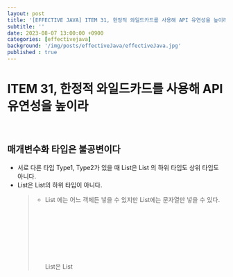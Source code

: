 ```yaml
---
layout: post
title: '[EFFECTIVE JAVA] ITEM 31, 한정적 와일드카드를 사용해 API 유연성을 높이라'
subtitle: ''
date: 2023-08-07 13:00:00 +0900
categories: [effectivejava]
background: '/img/posts/effectiveJava/effectiveJava.jpg'
published : true
---
```


# ITEM 31, 한정적 와일드카드를 사용해 API 유연성을 높이라

<br>

## 매개변수화 타입은 불공변이다
- 서로 다른 타입 Type1, Type2가 있을 때 List<Type1>은 List<Type2> 의 하위 타입도 상위 타입도 아니다.
- List<String>은 List<Object>의 하위 타입이 아니다.
> -  List<Object> 에는 어느 객체든 넣을 수 있지만 List<String>에는 문자열만 넣을 수 있다. List<String>은  List<Object>가 하는 일을 제대로 수행하지 못하니 하위 타입이 될 수 없다.
> - 이는 리스코프 치환 원칙에 어긋난다.  
> > - 리스코프 치환 원칙 :  부모 객체와 이를 상속한 자식 객체가 있을 때 부모 객체를 호출하는 동작에서 자식 객체가 부모 객체를 완전히 대체할 수 있다.

<br>

#### 공변/불공변

- 공변(covariant) : A가 B의 하위 타입일 때, T <A> 가 T<B>의 하위 타입이면 T는 공변 , EX) 배열
- 불공변(invariant) : A가 B의 하위 타입일 때, T <A> 가 T<B>의 하위 타입이 아니면 T는 불공변 , EX) 제네릭

<br>

## 한정적 와일드카드 타입

```java
   // 와일드카드 타입을 사용하지 않은 pushAll 메서드 - 결함
   public void pushAll(Iterable<E> src) {
       for (E e : src)
           push(e);
   }

    // 생산자(producer) 매개변수에 와일드카드 타입 적용 
    public void pushAll(Iterable<? extends E> src) {
        for (E e : src)
            push(e);
    }
```

- pushAll 의 입력 매개변수 타입은 'E의 Iterable'이 아니라 "E의 하위 타입이 Iterable"이다.

```java
   // 와일드카드 타입을 사용하지 않은 popAll 메서드 - 결함
   public void popAll(Collection<E> dst) {
       while (!isEmpty())
           dst.add(pop());
   }

    // E 소비자(consumer) 매개변수에 와일드카드 타입 적용 
    public void popAll(Collection<? super E> dst) {
        while (!isEmpty())
            dst.add(pop());
    }
```

- pollALL 의 입력 매개변수 타입이 'E의 Collection'이 아니라 "E의 상위 타입의 Collection"이어야 한다. 

- 유연성을 극대화하려면 원소의 생성자나 소비자용 입력 매개변수에 와일드카드 타입을 사용하라.
- 입력 매개변수가 생산자와 소비자 역할을 동시에 한다면 와일드카드 타입을 써도 좋을 게 없다. 

### PECS 
- producer-extends, consumer-super
> - 겟풋 원칙 : Get and Put Principle
- 매개변수화 타입 T가 생산자 :  <? extends T> 
- 매개변수화 타입 T가 소비자 :  <? super T>

<br>

## 반환 타입에서의 한정적 와일드카드 타입
- 반환 타입에서는 한정적 와일드카드 타입을 사용하면 안된다.
- 유연성을 높여주지 않고 클라이언트 코드에서도 와일드 카드 타입을 사용하게 하기 때문이다.

```java
public static <E> Set<E> union(Set<? extends E> s1, Set<? extends E> s2)
```

- 클래스 사용자가 와일드카드 타입을 신경 써야 한다면 그 API 에 무슨 문제가 있을 가능성이 크다. 

<br>

### 매개변수와 인수

- 매개변수(Parameter) : 메소드 선언에 정의한 변수
> - void add(int value){...}
- 인수(Argument) : 메소드 호출 시 넘기는 실젯값
> - add(10);

- 타입 매개변수(Type Parameter) : 아래에서는 T
> - class Set<T> {...}
- 타입 인수(Type Argument) : 아래에서 Integer
> - Set<Integer> = ...

<br>

## 예시

```java
public static <E extends Comparable<E>> E max(List<E> list)
```

- 위는 아래 리스트를 max 처리할 수 없다. 


```java
public static <E extends Comparable<? super E>> E max(List<? extends E> list)
```

- 위처럼 구현해야 아래 리스트를 max 처리할 수 있다.

```java
List<ScheduledFuture<?>> scheduledFutures = ... ;
```

```java
public interface Comparable<E>  
public interface Delayed extends Comparable<Delayed>
public interface ScheduledFuture<V> extends Delayed, Future<V>
```

- 위의 차이의 이유는 위 관계로 선언되어 있기 때문이다.
- Comparable을 직접 구현하지 않고, 직접 구현한 다른 타입을 확장한 타입을 지원하기 위해 와일드카드가 필요하다. 

![스크린샷 2023-08-07 오후 12 39 51](https://github.com/iheese/TIL/assets/88040158/d2b95555-16e1-427b-9f00-48f28ae2d382)

<br>

## 메소드 선언에 타입 매개변수가 한 번만 나오면 와일드카드로 대체하라
- 비한정적 타입 매개변수 > 비한정적 와일드카드 
> - `List<E>` > `List<?>`
- 한정적 타입 매개변수 > 한정적 와일드카드
> - `<E extends Number>` > `List<? extends Number>`

<br>

```java
public static <E> void swap(List<E> list, int i, int j);
public static void swap(List<?> list, int i, int j); // 더 좋은 방법
```

- 와일드카드 타입을을 사용하면 어떤 리스트든 명시한 인덱스의 원소를 교환해주고, 신경 써야 할 타입 매개변수도 없다.

```java
 public static void swap(List<?> list, int i, int j) {
        list.set(i, list.set(j, list.get(i)));
    }
```

- 하지만 위와 같은 직관적인 코드는 컴파일되지 않는다.
- 리스트 타입이 List<?>인데 List<?>에는 null 외에는 어떤 값도 넣을 수 없다는데 있다.
- 해결법으로는 와일드카드 타입의 실제 타입을 알려주는 private 도우미 메서도로 따로 작성하여 활용하는 방법이 있다.

```java
public static void swap(List<?> list, int i, int j) {
    swapHelper(list, i, j);
}

// 와일드카드 타입을 실제 타입으로 바꿔주는 private 도우미 메서드
private static <E> void swapHelper(List<E> list, int i, int j) {
    list.set(i, list.set(j, list.get(i)));
}
```

<br>

## 정리
- 조금 복잡해지지만 와일드카드 타입을 적용하면 API가 유연해진다.
- 널리 쓰일 라이브러리를 작성하면 와일드카드 타입을 적절히 사용하자.
- PECS 공식을 기억하자.
> - producer-extends, consumer-super
- Comparable, Comparator는 모두 소비자이다. 

<br>

Reference:

- [EFFECTIVE JAVA](https://front.wemakeprice.com/product/121854081?search_keyword=%25EC%259D%25B4%25ED%258E%2599%25ED%258B%25B0%25EB%25B8%258C%2520%25EC%259E%2590%25EB%25B0%2594&_service=5&_no=1)
- [이펙티브 자바 3판 Github](https://github.com/WegraLee/effective-java-3e-source-code)
- [[Java] 제네릭과 와일드카드 타입에 대해 쉽고 완벽하게 이해하기(공변과 불공변, 상한 타입과 하한 타입) _ 망나니개발자](https://mangkyu.tistory.com/241)